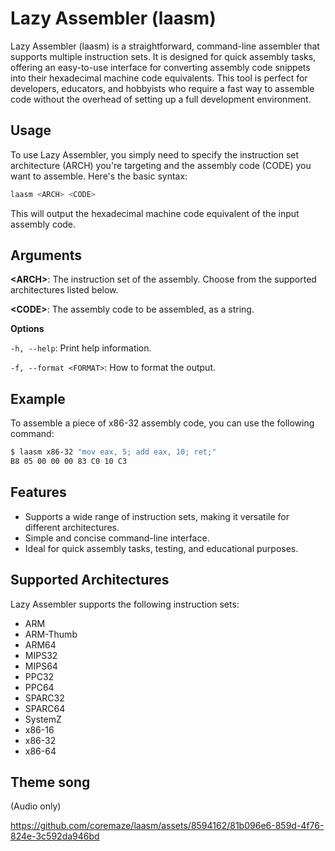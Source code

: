 # Lazy Assembler (laasm)

Lazy Assembler (laasm) is a straightforward, command-line assembler that supports multiple instruction sets. It is designed for quick assembly tasks, offering an easy-to-use interface for converting assembly code snippets into their hexadecimal machine code equivalents. This tool is perfect for developers, educators, and hobbyists who require a fast way to assemble code without the overhead of setting up a full development environment.

## Usage

To use Lazy Assembler, you simply need to specify the instruction set architecture (ARCH) you're targeting and the assembly code (CODE) you want to assemble. Here's the basic syntax:

```bash
laasm <ARCH> <CODE>
```

This will output the hexadecimal machine code equivalent of the input assembly code.

## Arguments

**\<ARCH\>**: The instruction set of the assembly. Choose from the supported architectures listed below.

**\<CODE\>**: The assembly code to be assembled, as a string.

**Options**

`-h, --help`: Print help information.

`-f, --format <FORMAT>`: How to format the output.

## Example

To assemble a piece of x86-32 assembly code, you can use the following command:

```bash
$ laasm x86-32 "mov eax, 5; add eax, 10; ret;"
B8 05 00 00 00 83 C0 10 C3
```



## Features

- Supports a wide range of instruction sets, making it versatile for different architectures.
- Simple and concise command-line interface.
- Ideal for quick assembly tasks, testing, and educational purposes.

## Supported Architectures

Lazy Assembler supports the following instruction sets:

- ARM
- ARM-Thumb
- ARM64
- MIPS32
- MIPS64
- PPC32
- PPC64
- SPARC32
- SPARC64
- SystemZ
- x86-16
- x86-32
- x86-64

## Theme song
(Audio only)

https://github.com/coremaze/laasm/assets/8594162/81b096e6-859d-4f76-824e-3c592da946bd
